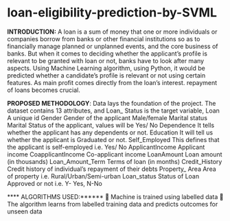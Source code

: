 # loan-eligibility-prediction-by-SVML
**INTRODUCTION:**  A loan is a sum of money that one or more individuals or companies borrow from banks or other financial institutions so as to financially manage planned or unplanned events, and the core business of banks. But when it comes to deciding whether the applicant’s profile is relevant to be granted with loan or not, banks have to look after many aspects. Using Machine Learning algorithm, using Python, it would be predicted whether a candidate’s profile is relevant or not using certain features.  As main profit comes directly from the loan’s interest. repayment of loans becomes crucial.


**PROPOSED METHODOLOGY**:
Data lays the foundation of the project. 
The dataset contains 13 attributes, and Loan_ Status is the target variable,
	Loan	A unique id 
	Gender	Gender of the applicant Male/female
	Marital status	Marital Status of the applicant, values will be Yes/ No
	Dependence	It tells whether the applicant has any dependents or not.
	Education	It will tell us whether the applicant is Graduated or not.
	Self_Employed	This defines that the applicant is self-employed i.e. Yes/ No
	ApplicantIncome	Applicant income
	CoapplicantIncome	Co-applicant income
	LoanAmount	Loan amount (in thousands)
	Loan_Amount_Term	Terms of loan (in months)
	Credit_History	Credit history of individual’s repayment of their debts
	Property_ Area	Area of property i.e. Rural/Urban/Semi-urban 
	Loan_status	Status of Loan Approved or not i.e. Y- Yes, N-No 

 **** ALGORITHMS USED:******
	Machine is trained using labelled data
	The algorithm learns from labelled training data and predicts outcomes for unseen data

